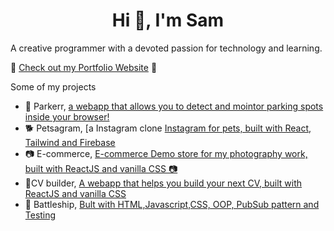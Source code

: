 <h1 align="center">Hi 👋, I'm Sam</h1>

<p>A creative programmer with a devoted passion for technology and learning. </p>


🦓 [Check out my Portfolio Website](https://www.sam-brink.com/) 🦓

Some of my projects
- 🚗 Parkerr, [a webapp that allows you to detect and mointor parking spots inside your browser!](https://github.com/oxedom/parker)
- 🐕 Petsagram, [a Instagram clone [Instagram for pets, built with React, Tailwind and Firebase](https://instagram-backend-79d91.web.app/)
- 📷 E-commerce, [E-commerce Demo store for my photography work, built with ReactJS and vanilla CSS  📷](https://oxedom.github.io/shopping-cart/)
- 📝CV builder, [A webapp that helps you build your next CV, built with ReactJS and vanilla CSS](https://oxedom.github.io/cv-project/)
- 🚢 Battleship, [Bult with HTML,Javascript,CSS, OOP, PubSub pattern and Testing](https://oxedom.github.io/battleship/)
<p align="left">
</p>


